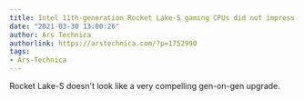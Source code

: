 ```yaml
---
title: Intel 11th-generation Rocket Lake-S gaming CPUs did not impress us
date: "2021-03-30 13:00:26"
author: Ars Technica
authorlink: https://arstechnica.com/?p=1752990
tags:
- Ars-Technica
---
```

Rocket Lake-S doesn't look like a very compelling gen-on-gen upgrade.
